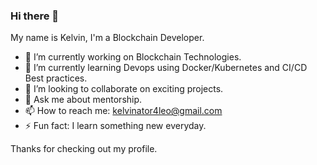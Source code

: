 ### Hi there 👋

My name is Kelvin, I'm a Blockchain Developer.

- 🔭 I’m currently working on Blockchain Technologies.
- 🌱 I’m currently learning Devops using Docker/Kubernetes and CI/CD Best practices.
- 👯 I’m looking to collaborate on exciting projects.
- 💬 Ask me about mentorship.
- 📫 How to reach me: kelvinator4leo@gmail.com
- ⚡ Fun fact: I learn something new everyday.

Thanks for checking out my profile.
